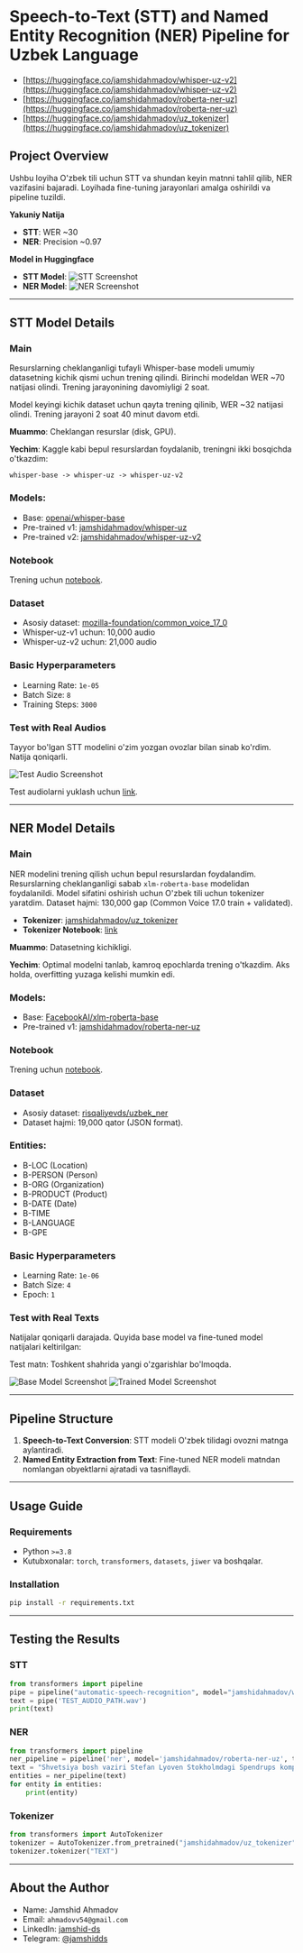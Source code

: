 # Speech-to-Text (STT) and Named Entity Recognition (NER) Pipeline for Uzbek Language

 - [https://huggingface.co/jamshidahmadov/whisper-uz-v2](https://huggingface.co/jamshidahmadov/whisper-uz-v2)
 - [https://huggingface.co/jamshidahmadov/roberta-ner-uz](https://huggingface.co/jamshidahmadov/roberta-ner-uz)
 - [https://huggingface.co/jamshidahmadov/uz_tokenizer](https://huggingface.co/jamshidahmadov/uz_tokenizer)
   
## **Project Overview**
Ushbu loyiha O'zbek tili uchun STT va shundan keyin matnni tahlil qilib, NER vazifasini bajaradi. Loyihada fine-tuning jarayonlari amalga oshirildi va pipeline tuzildi.

**Yakuniy Natija**

- **STT**: WER ~30
- **NER**: Precision ~0.97

**Model in Huggingface**

- **STT Model**: ![STT Screenshot](https://github.com/user-attachments/assets/6905c1dd-1e64-4e94-849f-af82f9efd66f)
- **NER Model**: ![NER Screenshot](https://github.com/user-attachments/assets/2b71a3bf-8d09-493c-ba04-5927247fab6e)

---

## **STT Model Details**

### **Main**
Resurslarning cheklanganligi tufayli Whisper-base modeli umumiy datasetning kichik qismi uchun trening qilindi. Birinchi modeldan WER ~70 natijasi olindi. Trening jarayonining davomiyligi 2 soat.

Model keyingi kichik dataset uchun qayta trening qilinib, WER ~32 natijasi olindi. Trening jarayoni 2 soat 40 minut davom etdi.

**Muammo**: Cheklangan resurslar (disk, GPU).

**Yechim**: Kaggle kabi bepul resurslardan foydalanib, treningni ikki bosqichda o'tkazdim:

```
whisper-base -> whisper-uz -> whisper-uz-v2
```

### **Models:**

- Base: [openai/whisper-base](https://huggingface.co/openai/whisper-base)
- Pre-trained v1: [jamshidahmadov/whisper-uz](https://huggingface.co/jamshidahmadov/whisper-uz)
- Pre-trained v2: [jamshidahmadov/whisper-uz-v2](https://huggingface.co/jamshidahmadov/whisper-uz-v2)

### **Notebook**
Trening uchun [notebook](https://github.com/jamshid-ds/uzbek-stt-ner/tree/main/STT/Training).

### **Dataset**

- Asosiy dataset: [mozilla-foundation/common_voice_17_0](https://huggingface.co/datasets/mozilla-foundation/common_voice_17_0)
- Whisper-uz-v1 uchun: 10,000 audio
- Whisper-uz-v2 uchun: 21,000 audio

### **Basic Hyperparameters**

- Learning Rate: `1e-05`
- Batch Size: `8`
- Training Steps: `3000`

### **Test with Real Audios**
Tayyor bo'lgan STT modelini o'zim yozgan ovozlar bilan sinab ko'rdim. Natija qoniqarli.

![Test Audio Screenshot](https://github.com/user-attachments/assets/4267f887-e345-4bff-af6c-8dfc5158c477)

Test audiolarni yuklash uchun [link](https://github.com/jamshid-ds/uzbek-stt-ner/tree/main/Comparison-STT-NER/Test-Audios).

---

## **NER Model Details**

### **Main**
NER modelini trening qilish uchun bepul resurslardan foydalandim. Resurslarning cheklanganligi sabab `xlm-roberta-base` modelidan foydalanildi. Model sifatini oshirish uchun O'zbek tili uchun tokenizer yaratdim. Dataset hajmi: 130,000 gap (Common Voice 17.0 train + validated).

- **Tokenizer**: [jamshidahmadov/uz_tokenizer](https://huggingface.co/jamshidahmadov/uz_tokenizer)
- **Tokenizer Notebook**: [link](https://github.com/jamshid-ds/uzbek-stt-ner/blob/main/Tokenizer/Tokenizer.ipynb)

**Muammo**: Datasetning kichikligi.

**Yechim**: Optimal modelni tanlab, kamroq epochlarda trening o'tkazdim. Aks holda, overfitting yuzaga kelishi mumkin edi.

### **Models:**

- Base: [FacebookAI/xlm-roberta-base](https://huggingface.co/FacebookAI/xlm-roberta-base)
- Pre-trained v1: [jamshidahmadov/roberta-ner-uz](https://huggingface.co/jamshidahmadov/roberta-ner-uz)

### **Notebook**
Trening uchun [notebook](https://github.com/jamshid-ds/uzbek-stt-ner/blob/main/NER/Training/roberta-base-ner-uz.ipynb).

### **Dataset**

- Asosiy dataset: [risqaliyevds/uzbek_ner](https://huggingface.co/datasets/risqaliyevds/uzbek_ner)
- Dataset hajmi: 19,000 qator (JSON format).

### **Entities:**

- B-LOC (Location)
- B-PERSON (Person)
- B-ORG (Organization)
- B-PRODUCT (Product)
- B-DATE (Date)
- B-TIME
- B-LANGUAGE
- B-GPE

### **Basic Hyperparameters**

- Learning Rate: `1e-06`
- Batch Size: `4`
- Epoch: `1`

### **Test with Real Texts**
Natijalar qoniqarli darajada. Quyida base model va fine-tuned model natijalari keltirilgan:

Test matn: Toshkent shahrida yangi o'zgarishlar bo'lmoqda.

![Base Model Screenshot](https://github.com/user-attachments/assets/ca2babbb-9e63-465a-9b8b-4419d9a4a180)
![Trained Model Screenshot](https://github.com/user-attachments/assets/d0ed6c02-0426-43b7-88f4-04a6573a266e)

---

## **Pipeline Structure**

1. **Speech-to-Text Conversion**: STT modeli O'zbek tilidagi ovozni matnga aylantiradi.
2. **Named Entity Extraction from Text**: Fine-tuned NER modeli matndan nomlangan obyektlarni ajratadi va tasniflaydi.

---

## **Usage Guide**

### **Requirements**

- Python `>=3.8`
- Kutubxonalar: `torch`, `transformers`, `datasets`, `jiwer` va boshqalar.

### **Installation**

```bash
pip install -r requirements.txt
```

---

## **Testing the Results**

### STT

```python
from transformers import pipeline
pipe = pipeline("automatic-speech-recognition", model="jamshidahmadov/whisper-uz-v2")
text = pipe('TEST_AUDIO_PATH.wav')
print(text)
```

### NER

```python
from transformers import pipeline
ner_pipeline = pipeline('ner', model='jamshidahmadov/roberta-ner-uz', tokenizer='jamshidahmadov/roberta-ner-uz')
text = "Shvetsiya bosh vaziri Stefan Lyoven Stokholmdagi Spendrups kompaniyasiga tashrif buyurdi."
entities = ner_pipeline(text)
for entity in entities:
    print(entity)
```

### Tokenizer

```python
from transformers import AutoTokenizer
tokenizer = AutoTokenizer.from_pretrained("jamshidahmadov/uz_tokenizer")
tokenizer.tokenizer("TEXT")
```

---

## **About the Author**

- Name: Jamshid Ahmadov
- Email: `ahmadovv54@gmail.com`
- LinkedIn: [jamshid-ds](https://linkedin.com/in/jamshid-ds)
- Telegram: [@jamshidds](https://t.me/jamshidds)
